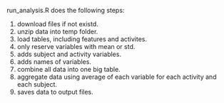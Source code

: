 run_analysis.R does the following steps:

1. download files if not existd.
2. unzip data into temp folder.
2. load tables, including features and activites.
3. only reserve variables with mean or std.
4. adds subject and activity variables.
5. adds names of variables.
6. combine all data into one big table.
6. aggregate data using average of each variable for each activity and each subject.
7. saves data to output files.

